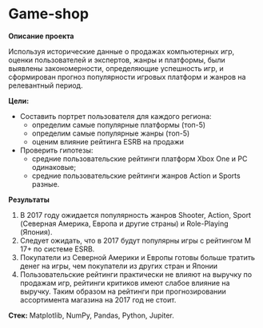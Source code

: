 # Game-shop

**Описание проекта**

Используя исторические данные о продажах компьютерных игр, оценки пользователей и экспертов, жанры и платформы, были выявлены закономерности, определяющие успешность игр, и сформирован прогноз популярности игровых платформ и жанров на релевантный период.

**Цели:**
- Составить портрет пользователя для каждого региона:
    - определим cамые популярные платформы (топ-5)
    - определим cамые популярные жанры (топ-5)
    - оценим влияние рейтинга ESRB на продажи
- Проверить гипотезы:
    - cредние пользовательские рейтинги платформ Xbox One и PC одинаковые;
    - cредние пользовательские рейтинги жанров Action и Sports разные.

**Результаты**

1. В 2017 году ожидается популярность жанров Shooter, Action, Sport (Северная Америка, Европа и другие страны) и Role-Playing (Япония).
2. Следует ожидать, что в 2017 будут популярны игры с рейтингом M 17+ по системе ESRB.
3. Покупатели из Северной Америки и Европы готовы больше тратить денег на игры, чем покупатели из других стран и Японии
4. Пользовательские рейтинги практически не влияют на выручку по продажам игр, рейтинги критиков имеют слабое влияние на выручку. Таким образом на рейтинги при прогнозировании ассортимента магазина на 2017 год не стоит.

**Стек:** Matplotlib, NumPy, Pandas, Python, Jupiter.